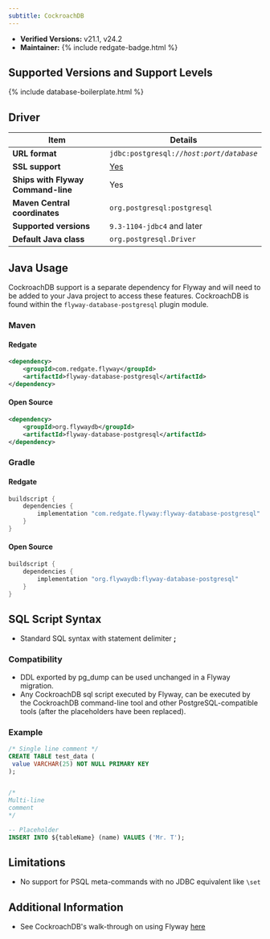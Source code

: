```yaml
---
subtitle: CockroachDB
---
```


- **Verified Versions:** v21.1, v24.2
- **Maintainer:** {% include redgate-badge.html %}

## Supported Versions and Support Levels

{% include database-boilerplate.html %}

## Driver

| Item                               | Details                                                                                                                               |
|------------------------------------|---------------------------------------------------------------------------------------------------------------------------------------|
| **URL format**                     | <code>jdbc:postgresql://<i>host</i>:<i>port</i>/<i>database</i></code>                                                                |
| **SSL support**                    | [Yes](https://forum.cockroachlabs.com/t/connecting-to-an-ssl-secure-server-using-jdbc-java-and-client-certificate-authentication/400) |
| **Ships with Flyway Command-line** | Yes                                                                                                                                   |
| **Maven Central coordinates**      | `org.postgresql:postgresql`                                                                                                           |
| **Supported versions**             | `9.3-1104-jdbc4` and later                                                                                                            |
| **Default Java class**             | `org.postgresql.Driver`                                                                                                               |

## Java Usage
CockroachDB support is a separate dependency for Flyway and will need to be added to your Java project to access these features.
CockroachDB is found within the `flyway-database-postgresql` plugin module.
### Maven
#### Redgate
```xml
<dependency>
    <groupId>com.redgate.flyway</groupId>
    <artifactId>flyway-database-postgresql</artifactId>
</dependency>
```
#### Open Source
```xml
<dependency>
    <groupId>org.flywaydb</groupId>
    <artifactId>flyway-database-postgresql</artifactId>
</dependency>
```

### Gradle
#### Redgate
```groovy
buildscript {
    dependencies {
        implementation "com.redgate.flyway:flyway-database-postgresql"
    }
}
```
#### Open Source
```groovy
buildscript {
    dependencies {
        implementation "org.flywaydb:flyway-database-postgresql"
    }
}
```

## SQL Script Syntax

- Standard SQL syntax with statement delimiter **;**

### Compatibility

- DDL exported by pg_dump can be used unchanged in a Flyway migration.
- Any CockroachDB sql script executed by Flyway, can be executed by the CockroachDB command-line tool and other
        PostgreSQL-compatible tools (after the placeholders have been replaced).

### Example

```sql
/* Single line comment */
CREATE TABLE test_data (
 value VARCHAR(25) NOT NULL PRIMARY KEY
);


/*
Multi-line
comment
*/

-- Placeholder
INSERT INTO ${tableName} (name) VALUES ('Mr. T');
```

## Limitations

- No support for PSQL meta-commands with no JDBC equivalent like `\set`

## Additional Information

- See CockroachDB's walk-through on using Flyway [here](https://www.cockroachlabs.com/docs/stable/flyway.html)
